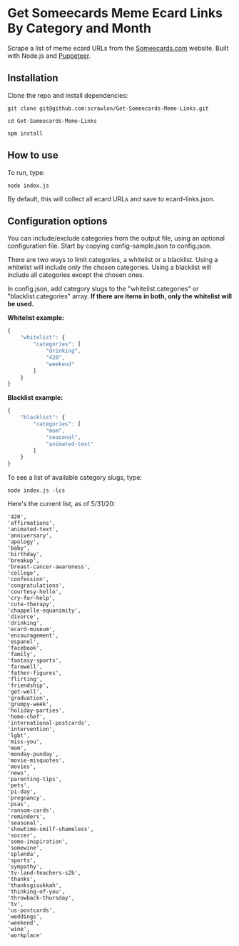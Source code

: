 # Get Someecards Meme Ecard Links By Category and Month
Scrape a list of meme ecard URLs from the [Someecards.com](https://www.someecards.com/) website. Built with Node.js and [Puppeteer](https://github.com/puppeteer/puppeteer).

## Installation
Clone the repo and install dependencies:
```
git clone git@github.com:scrawlon/Get-Someecards-Meme-Links.git
```

```
cd Get-Someecards-Meme-Links
```

```
npm install
```

## How to use
To run, type:

```
node index.js
```

By default, this will collect all ecard URLs and save to ecard-links.json. 

## Configuration options
You can include/exclude categories from the output file, using an optional configuration file. Start by copying config-sample.json to config.json. 

There are two ways to limit categories, a whitelist or a blacklist. Using a whitelist will include only the chosen categories. Using a blacklist will include all categories except the chosen ones. 

In config.json, add category slugs to the "whitelist.categories" or "blacklist.categories" array. __If there are items in both, only the whitelist will be used.__

__Whitelist example:__
```JavaScript
{
    "whitelist": {
        "categories": [
            "drinking",
            "420",
            "weekend"
        ]
    }
}
```

__Blacklist example:__
```JavaScript
{
    "blacklist": {
        "categories": [
            "mom",
            "seasonal",
            "animated-text"
        ]
    }
}
```

To see a list of available category slugs, type:

```
node index.js -lcs
```

Here's the current list, as of 5/31/20:

```
'420',
'affirmations',
'animated-text',
'anniversary',
'apology',
'baby',
'birthday',
'breakup',
'breast-cancer-awareness',
'college',
'confession',
'congratulations',
'courtesy-hello',
'cry-for-help',
'cute-therapy',
'chappelle-equanimity',
'divorce',
'drinking',
'ecard-museum',
'encouragement',
'espanol',
'facebook',
'family',
'fantasy-sports',
'farewell',
'father-figures',
'flirting',
'friendship',
'get-well',
'graduation',
'grumpy-week',
'holiday-parties',
'home-chef',
'international-postcards',
'intervention',
'lgbt',
'miss-you',
'mom',
'monday-punday',
'movie-misquotes',
'movies',
'news',
'parenting-tips',
'pets',
'pi-day',
'pregnancy',
'psas',
'ransom-cards',
'reminders',
'seasonal',
'showtime-smilf-shameless',
'soccer',
'some-inspiration',
'somewine',
'splenda',
'sports',
'sympathy',
'tv-land-teachers-s2b',
'thanks',
'thanksgivukkah',
'thinking-of-you',
'throwback-thursday',
'tv',
'us-postcards',
'weddings',
'weekend',
'wine',
'workplace'
```

